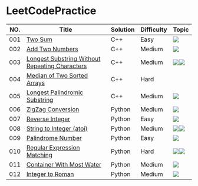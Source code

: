 # LeetCodePractice

NO.|Title|Solution|Difficulty|Topic|
|---|-----|--------|----------|-----|
|001|[Two Sum](https://leetcode.com/problems/two-sum)|C++|Easy|![](https://img.shields.io/badge/Hash-Table-brightgreen.svg)|
|002|[Add Two Numbers](https://leetcode.com/problems/add-two-numbers)|C++|Medium|![](https://img.shields.io/badge/Linked-List-informational.svg)|
|003|[Longest Substring Without Repeating Characters](https://leetcode.com/problems/longest-substring-without-repeating-characters)|C++|Medium|![](https://img.shields.io/badge/Two-Pointers-lightgrey.svg)![](https://img.shields.io/badge/Hash-Table-brightgreen.svg)|
|004|[Median of Two Sorted Arrays](https://leetcode.com/problems/median-of-two-sorted-arrays)|C++|Hard|
|005|[Longest Palindromic Substring](https://leetcode-cn.com/problems/longest-palindromic-substring)|C++|Medium|![](https://img.shields.io/badge/Dynamic-Programming-ff69b4.svg)|
|006|[ZigZag Conversion](https://leetcode.com/problems/zigzag-conversion/submissions/)|Python|Medium|![](https://img.shields.io/badge/Brute-Force-red.svg)|
|007|[Reverse Integer](https://leetcode.com/problems/reverse-integer/submissions/)|Python|Easy|![](https://img.shields.io/badge/Brute-Force-red.svg)|
|008|[String to Integer (atoi)](https://leetcode.com/problems/string-to-integer-atoi/)|Python|Medium|![](https://img.shields.io/badge/Brute-Force-red.svg)![](https://img.shields.io/badge/Regex-Match-orange.svg)|
|009|[Palindrome Number](https://leetcode.com/problems/palindrome-number/)|Python|Easy|![](https://img.shields.io/badge/Brute-Force-red.svg)|
|010|[Regular Expression Matching](https://leetcode.com/problems/regular-expression-matching)|Python|Hard|![](https://img.shields.io/badge/Dynamic-Programming-ff69b4.svg)![](https://img.shields.io/badge/Recursion-9cf.svg)|
|011|[Container With Most Water](https://leetcode.com/problems/container-with-most-water/)|Python|Medium|![](https://img.shields.io/badge/Two-Pointers-lightgrey.svg)|
|012|[Integer to Roman](https://leetcode.com/problems/integer-to-roman/)|Python|Medium|![](https://img.shields.io/badge/Brute-Force-red.svg)|
